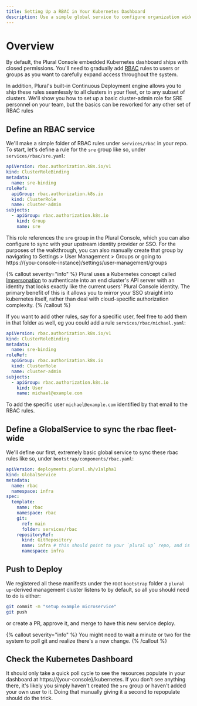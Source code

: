 ```yaml
---
title: Setting Up a RBAC in Your Kubernetes Dashboard
description: Use a simple global service to configure organization wide Kubernetes RBAC for end users
---
```


# Overview

By default, the Plural Console embedded Kubernetes dashboard ships with closed permissions.  You'll need to gradually add [RBAC](https://kubernetes.io/docs/reference/access-authn-authz/rbac/) rules to users or groups as you want to carefully expand access throughout the system.

In addition, Plural's built-in Continuous Deployment engine allows you to ship these rules seamlessly to all clusters in your fleet, or to any subset of clusters.  We'll show you how to set up a basic cluster-admin role for SRE personnel on your team, but the basics can be reworked for any other set of RBAC rules

## Define an RBAC service

We'll make a simple folder of RBAC rules under `services/rbac` in your repo.  To start, let's define a rule for the `sre` group like so, under `services/rbac/sre.yaml`:

```yaml
apiVersion: rbac.authorization.k8s.io/v1
kind: ClusterRoleBinding
metadata:
  name: sre-binding
roleRef:
  apiGroup: rbac.authorization.k8s.io
  kind: ClusterRole
  name: cluster-admin
subjects:
  - apiGroup: rbac.authorization.k8s.io
    kind: Group
    name: sre
```

This role references the `sre` group in the Plural Console, which you can also configure to sync with your upstream identity provider or SSO.  For the purposes of the walkthrough, you can also manually create that group by navigating to Settings > User Management > Groups or going to https://{you-console-instance}/settings/user-management/groups

{% callout severity="info" %}
Plural uses a Kubernetes concept called [Impersonation](https://kubernetes.io/docs/reference/access-authn-authz/authentication/#user-impersonation) to authenticate into an end cluster's API server with an identity that looks exactly like the current users' Plural Console identity.  The primary benefit of this is it allows you to mirror your SSO straight into kubernetes itself, rather than deal with cloud-specific authorization complexity.
{% /callout %}

If you want to add other rules, say for a specific user, feel free to add them in that folder as well, eg you could add a rule `services/rbac/michael.yaml`:

```yaml
apiVersion: rbac.authorization.k8s.io/v1
kind: ClusterRoleBinding
metadata:
  name: sre-binding
roleRef:
  apiGroup: rbac.authorization.k8s.io
  kind: ClusterRole
  name: cluster-admin
subjects:
  - apiGroup: rbac.authorization.k8s.io
    kind: User
    name: michael@example.com
```

To add the specific user `michael@example.com` identified by that email to the RBAC rules.

## Define a GlobalService to sync the rbac fleet-wide

We'll define our first, extremely basic global service to sync these rbac rules like so, under `bootstrap/components/rbac.yaml`:

```yaml
apiVersion: deployments.plural.sh/v1alpha1
kind: GlobalService
metadata:
  name: rbac
  namespace: infra
spec:
  template:
    name: rbac
    namespace: rbac
    git:
      ref: main
      folder: services/rbac
    repositoryRef:
      kind: GitRepository
      name: infra # this should point to your `plural up` repo, and is referencing a GitRepository CRD at `bootstrap/setup.yaml`
      namespace: infra
```

## Push to Deploy

We registered all these manifests under the root `bootstrap` folder a `plural up`-derived management cluster listens to by default, so all you should need to do is either:

```sh
git commit -m "setup example microservice"
git push
```

or create a PR, approve it, and merge to have this new service deploy.  

{% callout severity="info" %}
You might need to wait a minute or two for the system to poll git and realize there's a new change.
{% /callout %}

## Check the Kubernetes Dashboard

It should only take a quick poll cycle to see the resources populate in your dashboard at https://{your-console}/kubernetes.  If you don't see anything there, it's likely you simply haven't created the `sre` group or haven't added your own user to it.  Doing that manually giving it a second to repopulate should do the trick.